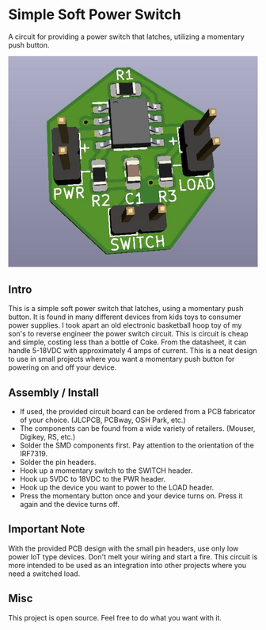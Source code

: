 # Simple Soft Power Switch
A circuit for providing a power switch that latches, utilizing a momentary push button.

![pic](pic.jpg)

## Intro
This is a simple soft power switch that latches, using a momentary push button. It is found in many different devices from kids toys to consumer power supplies. I took apart an old electronic basketball hoop toy of my son's to reverse engineer the power switch circuit. This is circuit is cheap and simple, costing less than a bottle of Coke. From the datasheet, it can handle 5-18VDC with approximately 4 amps of current. This is a neat design to use in small projects where you want a momentary push button for powering on and off your device.

## Assembly / Install
* If used, the provided circuit board can be ordered from a PCB fabricator of your choice. (JLCPCB, PCBway, OSH Park, etc.)
* The components can be found from a wide variety of retailers. (Mouser, Digikey, RS, etc.)
* Solder the SMD components first. Pay attention to the orientation of the IRF7319.
* Solder the pin headers.
* Hook up a momentary switch to the SWITCH header.
* Hook up 5VDC to 18VDC to the PWR header.
* Hook up the device you want to power to the LOAD header.
* Press the momentary button once and your device turns on. Press it again and the device turns off.

## Important Note
With the provided PCB design with the small pin headers, use only low power IoT type devices. Don't melt your wiring and start a fire. This circuit is more intended to be used as an integration into other projects where you need a switched load.

## Misc
This project is open source. Feel free to do what you want with it.
